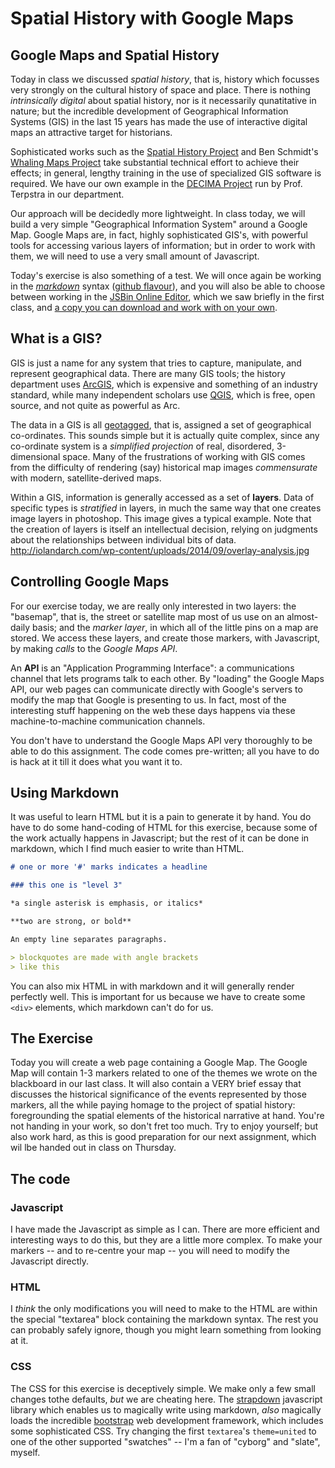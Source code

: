 Spatial History with Google Maps
================================

Google Maps and Spatial History
-------------------------------

Today in class we discussed *spatial history*, that is, history which focusses very strongly on the cultural history of space and place. There is nothing *intrinsically digital* about spatial history, nor is it necessarily qunatitative in nature; but the incredible development of Geographical Information Systems (GIS) in the last 15 years has made the use of interactive digital maps an attractive target for historians.

Sophisticated works such as the [Spatial History Project](http://web.stanford.edu/group/spatialhistory/cgi-bin/site/pub.php?id=29) and Ben Schmidt's [Whaling Maps Project](http://sappingattention.blogspot.co.uk/2012/10/data-narratives-and-structural.html) take substantial technical effort to achieve their effects; in general, lengthy training in the use of specialized GIS software is required. We have our own example in the [DECIMA Project](http://decima.chass.utoronto.ca/) run by Prof. Terpstra in our department.

Our approach will be decidedly more lightweight. In class today, we will build a very simple "Geographical Information System" around a Google Map. Google Maps are, in fact, highly sophisticated GIS's, with powerful tools for accessing various layers of information; but in order to work with them, we will need to use a very small amount of Javascript.

Today's exercise is also something of a test. We will once again be working in the *[markdown](https://help.github.com/articles/markdown-basics/)* syntax ([github flavour](https://help.github.com/articles/github-flavored-markdown/)), and you will also be able to choose between working in the [JSBin Online Editor](http://sbin.com/jusena/edit?html,js,output), which we saw briefly in the first class, and [a copy you can download and work with on your own](https://github.com/titaniumbones/maps-with-markdown).

What is a GIS?
--------------

GIS is just a name for any system that tries to capture, manipulate, and represent geographical data. There are many GIS tools; the history department uses [ArcGIS](http://www.arcgis.com/features/), which is expensive and something of an industry standard, while many independent scholars use [QGIS](http://www.qgis.org/en/site/), which is free, open source, and not quite as powerful as Arc.

The data in a GIS is all [geotagged](https://en.wikipedia.org/wiki/Geotagging), that is, assigned a set of geographical co-ordinates. This sounds simple but it is actually quite complex, since any co-ordinate system is a *simplified projection* of real, disordered, 3-dimensional space. Many of the frustrations of working with GIS comes from the difficulty of rendering (say) historical map images *commensurate* with modern, satellite-derived maps.

Within a GIS, information is generally accessed as a set of **layers**. Data of specific types is *stratified* in layers, in much the same way that one creates image layers in photoshop. This image gives a typical example. Note that the creation of layers is itself an intellectual decision, relying on judgments about the relationships between individual bits of data. <http://iolandarch.com/wp-content/uploads/2014/09/overlay-analysis.jpg>

Controlling Google Maps
-----------------------

For our exercise today, we are really only interested in two layers: the "basemap", that is, the street or satellite map most of us use on an almost-daily basis; and the *marker layer*, in which all of the little pins on a map are stored. We access these layers, and create those markers, with Javascript, by making *calls* to the *Google Maps API*.

An **API** is an "Application Programming Interface": a communications channel that lets programs talk to each other. By "loading" the Google Maps API, our web pages can communicate directly with Google's servers to modify the map that Google is presenting to us. In fact, most of the interesting stuff happening on the web these days happens via these machine-to-machine communication channels.

You don't have to understand the Google Maps API very thoroughly to be able to do this assignment. The code comes pre-written; all you have to do is hack at it till it does what you want it to.

Using Markdown
--------------

It was useful to learn HTML but it is a pain to generate it by hand. You do have to do some hand-coding of HTML for this exercise, because some of the work actually happens in Javascript; but the rest of it can be done in markdown, which I find much easier to write than HTML.

``` markdown
# one or more '#' marks indicates a headline

### this one is "level 3"

*a single asterisk is emphasis, or italics*

**two are strong, or bold**

An empty line separates paragraphs.

> blockquotes are made with angle brackets
> like this

```

You can also mix HTML in with markdown and it will generally render perfectly well. This is important for us because we have to create some `<div>` elements, which markdown can't do for us.

The Exercise
------------

Today you will create a web page containing a Google Map. The Google Map will contain 1-3 markers related to one of the themes we wrote on the blackboard in our last class. It will also contain a VERY brief essay that discusses the historical significance of the events represented by those markers, all the while paying homage to the project of spatial history: foregrounding the spatial elements of the historical narrative at hand. You're not handing in your work, so don't fret too much. Try to enjoy yourself; but also work hard, as this is good preparation for our next assignment, which wil lbe handed out in class on Thursday.

The code
--------

### Javascript

I have made the Javascript as simple as I can. There are more efficient and interesting ways to do this, but they are a little more complex. To make your markers -- and to re-centre your map -- you will need to modify the Javascript directly.

### HTML

I *think* the only modifications you will need to make to the HTML are within the special "textarea" block containing the markdown syntax. The rest you can probably safely ignore, though you might learn something from looking at it.

### CSS

The CSS for this exercise is deceptively simple. We make only a few small changes tothe defaults, *but* we are cheating here. The [strapdown](http://strapdownjs.com/) javascript library which enables us to magically write using markdown, *also* magically loads the incredible [bootstrap](http://getbootstrap.com/) web development framework, which includes some sophisticated CSS. Try changing the first `textarea`'s `theme=united` to one of the other supported "swatches" -- I'm a fan of "cyborg" and "slate", myself.
